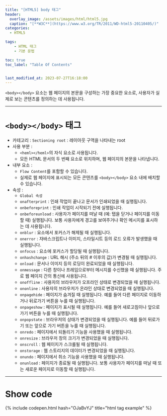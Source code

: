 ```yaml
---
title: "[HTML5] body 태그"
header:
  overlay_image: /assets/images/html/html5.jpg
  caption: "[**W3C**](https://www.w3.org/TR/2011/WD-html5-20110405/)"
categories:
  - HTML5

tags:
    - HTML 태그
    - 기본 문법

toc: true
toc_label: "Table Of Contents"


last_modified_at: 2023-07-27T16:18:00
---
```


`<body></body>` 요소는 웹 페이지의 본문을 구성하는 가장 중요한 요소로, 사용자가 실제로 보는 콘텐츠를 정의하는 데 사용됩니다.

---

# `<body></body>` 태그

- 카테고리 : `Sectioning root` : 레이아웃 구역을 나타내는 root
- 사용 부분 : 
  - `<heml></heml>`의 자식 요소로 사용됩니다. 
  - 모든 HTML 문서의 두 번째 요소로 위치하며, 웹 페이지의 본문을 나타냅니다.
- 내부 요소 : 
  - `Flow Content`를 포함할 수 있습니다. 
  - 실제로 웹 페이지에 표시되는 모든 콘텐츠를 `<body></body>` 요소 내에 배치할 수 있습니다.
- 속성 : 
  - `Global 속성`
  - `onafterprint` : 인쇄 작업이 끝나고 문서가 인쇄되었을 때 실행됩니다.
  - `onbeforeprint` : 인쇄 작업이 시작되기 전에 실행됩니다.
  - `onbeforeunload` : 사용자가 페이지를 떠날 때 (예: 탭을 닫거나 페이지를 이동할 때) 실행됩니다. 보통 사용자에게 경고를 보여주거나 확인 메시지를 표시하는 데 사용됩니다.
  - `onblur` : 요소에서 포커스가 해제될 때 실행됩니다.
  - `onerror` : 자바스크립트나 이미지, 스타일시트 등의 로드 오류가 발생했을 때 실행됩니다.
  - `onfocus` : 요소에 포커스가 할당될 때 실행됩니다.
  - `onhashchange` : URL 해시 (주소 뒤의 # 이후의 값)가 변경될 때 실행됩니다.
  - `onload` : 문서나 이미지 등의 로딩이 완료되었을 때 실행됩니다.
  - `onmessage` : 다른 창이나 프레임으로부터 메시지를 수신했을 때 실행됩니다. 주로 웹 페이지 간의 통신에 사용됩니다.
  - `onoffline` : 사용자의 브라우저가 오프라인 상태로 변경되었을 때 실행됩니다.
  - `ononline` : 사용자의 브라우저가 온라인 상태로 변경되었을 때 실행됩니다.
  - `onpagehide` : 페이지가 숨겨질 때 실행됩니다. 예를 들어 다른 페이지로 이동하거나 뒤로가기 버튼을 누를 때 실행됩니다.
  - `onpageshow` : 페이지가 표시될 때 실행됩니다. 예를 들어 새로고침이나 앞으로 가기 버튼을 누를 때 실행됩니다.
  - `onpopstate` : 브라우저의 상태가 변경되었을 때 실행됩니다. 예를 들어 뒤로가기 또는 앞으로 가기 버튼을 누를 때 실행됩니다.
  - `onredo` : 페이지에서 되돌리기 기능을 사용했을 때 실행됩니다.
  - `onresize` : 브라우저 창의 크기가 변경되었을 때 실행됩니다.
  - `onscroll` : 웹 페이지가 스크롤될 때 실행됩니다.
  - `onstorage` : 웹 스토리지의 데이터가 변경되었을 때 실행됩니다.
  - `onundo` : 페이지에서 취소 기능을 사용했을 때 실행됩니다.
  - `onunload` : 페이지가 종료될 때 실행됩니다. 보통 사용자가 페이지를 떠날 때 또는 새로운 페이지로 이동할 때 실행됩니다.

---

# Show code
{% include codepen.html hash="OJaBvYJ" title="html tag example" %}